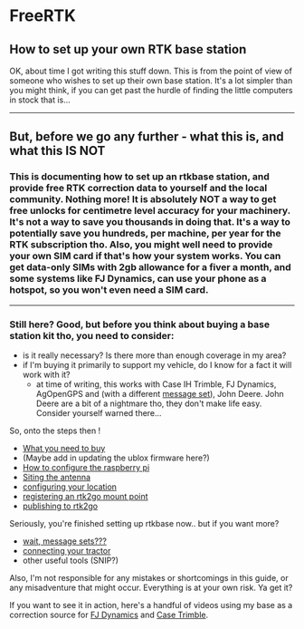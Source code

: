 # FreeRTK
## How to set up your own RTK base station

OK, about time I got writing this stuff down. This is from the point of view of someone who wishes to set up their own base station. It's a lot simpler than you might think, if you can get past the hurdle of finding the little computers in stock that is...

---
## But, before we go any further - what this is, and what this IS NOT

### This is documenting how to set up an rtkbase station, and provide free RTK correction data to yourself and the local community. Nothing more! It is absolutely NOT a way to get free unlocks for centimetre level accuracy for your machinery. It's not a way to save you thousands in doing that. It's a way to potentially save you hundreds, per machine, per year for the RTK subscription tho. Also, you might well need to provide your own SIM card if that's how your system works. You can get data-only SIMs with 2gb allowance for a fiver a month, and some systems like FJ Dynamics, can use your phone as a hotspot, so you won't even need a SIM card.

---

### Still here? Good, but before you think about buying a base station kit tho, you need to consider:
- is it really necessary? Is there more than enough coverage in my area?
- if I'm buying it primarily to support my vehicle, do I know for a fact it will work with it?
  - at time of writing, this works with Case IH Trimble, FJ Dynamics, AgOpenGPS and (with a different [message set](messagesets.md)), John Deere. John Deere are a bit of a nightmare tho, they don't make life easy. Consider yourself warned there...

So, onto the steps then !

- [What you need to buy](WhatToBuy.md)
- (Maybe add in updating the ublox firmware here?)
- [How to configure the raspberry pi](PiConfiguration.md)
- [Siting the antenna](Siting.md)
- [configuring your location](ConfigLocation.md)
- [registering an rtk2go mount point](rtk2go.md)
- [publishing to rtk2go](publishing.md)

Seriously, you're finished setting up rtkbase now.. but if you want more?

- [wait, message sets???](messagesets.md)
- [connecting your tractor](tractor.md)
- other useful tools (SNIP?)

Also, I'm not responsible for any mistakes or shortcomings in this guide, or any misadventure that might occur. Everything is at your own risk. Ya get it?

If you want to see it in action, here's a handful of videos using my base as a correction source for [FJ Dynamics](https://youtu.be/cLvjmOE0-rY) and [Case Trimble](https://youtu.be/D7sSRx7XJ1Y).